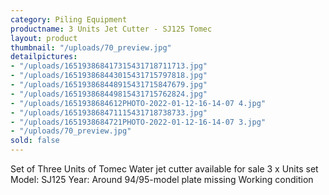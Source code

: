 ```yaml
---
category: Piling Equipment
productname: 3 Units Jet Cutter - SJ125 Tomec
layout: product
thumbnail: "/uploads/70_preview.jpg"
detailpictures:
- "/uploads/165193868417315431718711713.jpg"
- "/uploads/165193868443015431715797818.jpg"
- "/uploads/165193868448915431715847679.jpg"
- "/uploads/165193868449815431715762824.jpg"
- "/uploads/1651938684612PHOTO-2022-01-12-16-14-07 4.jpg"
- "/uploads/165193868471115431718738733.jpg"
- "/uploads/1651938684721PHOTO-2022-01-12-16-14-07 3.jpg"
- "/uploads/70_preview.jpg"
sold: false
---
```


Set of Three&nbsp;Units of Tomec Water jet cutter&nbsp;available for sale
3 x Units set
Model:&nbsp;SJ125 Year: Around 94/95-model plate missing
Working condition


